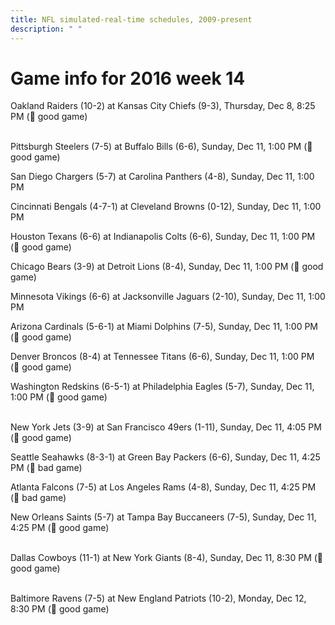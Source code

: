 ```yaml
---
title: NFL simulated-real-time schedules, 2009-present
description: " "
---
```


# Game info for 2016 week 14

Oakland Raiders (10-2) at Kansas City Chiefs (9-3), Thursday, Dec 8, 8:25 PM (:football: good game)

<br/>Pittsburgh Steelers (7-5) at Buffalo Bills (6-6), Sunday, Dec 11, 1:00 PM (:football: good game)

San Diego Chargers (5-7) at Carolina Panthers (4-8), Sunday, Dec 11, 1:00 PM

Cincinnati Bengals (4-7-1) at Cleveland Browns (0-12), Sunday, Dec 11, 1:00 PM

Houston Texans (6-6) at Indianapolis Colts (6-6), Sunday, Dec 11, 1:00 PM (:football: good game)

Chicago Bears (3-9) at Detroit Lions (8-4), Sunday, Dec 11, 1:00 PM (:football: good game)

Minnesota Vikings (6-6) at Jacksonville Jaguars (2-10), Sunday, Dec 11, 1:00 PM

Arizona Cardinals (5-6-1) at Miami Dolphins (7-5), Sunday, Dec 11, 1:00 PM (:football: good game)

Denver Broncos (8-4) at Tennessee Titans (6-6), Sunday, Dec 11, 1:00 PM (:football: good game)

Washington Redskins (6-5-1) at Philadelphia Eagles (5-7), Sunday, Dec 11, 1:00 PM (:football: good game)

<br/>New York Jets (3-9) at San Francisco 49ers (1-11), Sunday, Dec 11, 4:05 PM (:football: good game)

Seattle Seahawks (8-3-1) at Green Bay Packers (6-6), Sunday, Dec 11, 4:25 PM (:red_circle: bad game)

Atlanta Falcons (7-5) at Los Angeles Rams (4-8), Sunday, Dec 11, 4:25 PM (:red_circle: bad game)

New Orleans Saints (5-7) at Tampa Bay Buccaneers (7-5), Sunday, Dec 11, 4:25 PM (:football: good game)

<br/>Dallas Cowboys (11-1) at New York Giants (8-4), Sunday, Dec 11, 8:30 PM (:football: good game)

<br/>Baltimore Ravens (7-5) at New England Patriots (10-2), Monday, Dec 12, 8:30 PM (:football: good game)

